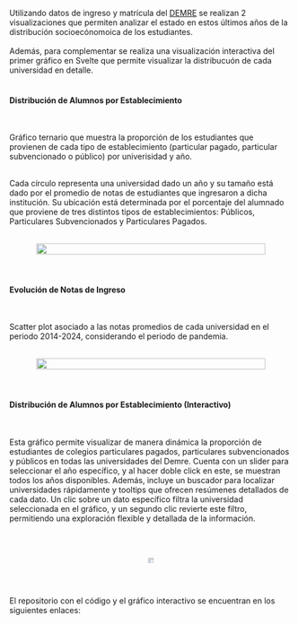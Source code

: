 

Utilizando datos de ingreso y matrícula del [DEMRE](https://demre.cl/portales/portal-bases-datos) se realizan 2 visualizaciones que permiten analizar el estado en estos últimos años de la distribución socioecónomoica de los estudiantes.
<br><br>
Además, para complementar se realiza una visualización interactiva del primer gráfico en Svelte que permite visualizar la distribucuón de cada universidad en detalle.
<br><br>

<h4>Distribución de Alumnos por Establecimiento</h4><br>

Gráfico ternario que muestra la proporción de los estudiantes que provienen de cada tipo de establecimiento (particular pagado, particular subvencionado o público) por univerisidad y año.<br><br>

Cada círculo representa una universidad dado un año y su tamaño está dado por el promedio de notas de estudiantes que ingresaron a dicha institución. Su ubicación está determinada por el porcentaje del alumnado que proviene de tres distintos tipos de establecimientos: Públicos, Particulares Subvencionados y Particulares Pagados.

<br>
    <div style="display: flex; justify-content: center; text-align: center;">
        <img width="90%" height="auto" src=${AssetsImage.VizDemreTer}>
    </div>
<br><br>

<h4>Evolución de Notas de Ingreso</h4><br>

Scatter plot asociado a las notas promedios de cada universidad en el periodo 2014-2024, considerando el periodo de pandemia.

<br>
    <div style="display: flex; justify-content: center; text-align: center;">
        <img width="90%" height="auto" src=${AssetsImage.VizDemreScatter}>
    </div>
<br><br>

<h4>Distribución de Alumnos por Establecimiento (Interactivo)</h4><br>

Esta gráfico permite visualizar de manera dinámica la proporción de estudiantes de colegios particulares pagados, particulares subvencionados y públicos en todas las universidades del Demre. Cuenta con un slider para seleccionar el año específico, y al hacer doble click en este, se muestran todos los años disponibles. Además, incluye un buscador para localizar universidades rápidamente y tooltips que ofrecen resúmenes detallados de cada dato. Un clic sobre un dato específico filtra la universidad seleccionada en el gráfico, y un segundo clic revierte este filtro, permitiendo una exploración flexible y detallada de la información.

<br><br>
    <div style="display: flex; justify-content: center; text-align: center;">
        <a href='https://desareca.github.io/DataViz-Matricula-Demre/'>
            <img width="70%" height="auto" src=${AssetsImage.VizDemreTerSvelte}>
        </a>
    </div>
<br><br>

El repositorio con el código y el gráfico interactivo se encuentran en los siguientes enlaces: